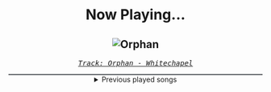 <div align="center"> 
<h1>Now Playing...</h1>

![Orphan](https://i.scdn.co/image/ab67616d00001e02ec191ffd85f98a0a6ed342b4)
--
_<samp><a href="https://open.spotify.com/track/4VFWGfHpSajPySz5134fnF">Track: Orphan - Whitechapel</a></samp>_

<div style="border: 1px #4B5054 solid"></div>
<details>
  <summary>
    Previous played songs
  </summary>
  <table>
    <thead>
      <tr>
        <th>
          Artist
        </th>
        <th>
          Song
        </th>
        <th>
          Link
        </th>
      </tr>
    </thead>
    <tbody>
      <tr><td>Whitechapel</td><td>Orphan</td><td><a href="https://open.spotify.com/track/4VFWGfHpSajPySz5134fnF">https://open.spotify.com/track/4VFWGfHpSajPySz5134fnF</a></td></tr><tr><td>Whitechapel</td><td>Anticure</td><td><a href="https://open.spotify.com/track/4N8jp4BFUXzhnIgh4xyBgX">https://open.spotify.com/track/4N8jp4BFUXzhnIgh4xyBgX</a></td></tr><tr><td>Whitechapel</td><td>History is Silent</td><td><a href="https://open.spotify.com/track/5DRnSJsOaLPjaz6EJ6XuaQ">https://open.spotify.com/track/5DRnSJsOaLPjaz6EJ6XuaQ</a></td></tr><tr><td>Whitechapel</td><td>Without You</td><td><a href="https://open.spotify.com/track/425bUQUR1c5SiNEFFlTyWv">https://open.spotify.com/track/425bUQUR1c5SiNEFFlTyWv</a></td></tr><tr><td>Whitechapel</td><td>To the Wolves</td><td><a href="https://open.spotify.com/track/3AnoE9uD2gG4TkGHNd6JAO">https://open.spotify.com/track/3AnoE9uD2gG4TkGHNd6JAO</a></td></tr><tr><td>Whitechapel</td><td>I Will Find You</td><td><a href="https://open.spotify.com/track/7nzv39tZyPfAouRp4qwEK5">https://open.spotify.com/track/7nzv39tZyPfAouRp4qwEK5</a></td></tr><tr><td>Paleface Swiss</td><td>Best Before: Death</td><td><a href="https://open.spotify.com/track/2uTahQV0g3RtBUysdYdXLZ">https://open.spotify.com/track/2uTahQV0g3RtBUysdYdXLZ</a></td></tr><tr><td>Paleface Swiss</td><td>Best Before: Death</td><td><a href="https://open.spotify.com/track/2uTahQV0g3RtBUysdYdXLZ">https://open.spotify.com/track/2uTahQV0g3RtBUysdYdXLZ</a></td></tr><tr><td>Paleface Swiss</td><td>Best Before: Death</td><td><a href="https://open.spotify.com/track/2uTahQV0g3RtBUysdYdXLZ">https://open.spotify.com/track/2uTahQV0g3RtBUysdYdXLZ</a></td></tr><tr><td>Paleface Swiss</td><td>Best Before: Death</td><td><a href="https://open.spotify.com/track/2uTahQV0g3RtBUysdYdXLZ">https://open.spotify.com/track/2uTahQV0g3RtBUysdYdXLZ</a></td></tr><tr><td>Paleface Swiss</td><td>Best Before: Death</td><td><a href="https://open.spotify.com/track/2uTahQV0g3RtBUysdYdXLZ">https://open.spotify.com/track/2uTahQV0g3RtBUysdYdXLZ</a></td></tr><tr><td>Danheim</td><td>Hrungnir - Cyantist Remix</td><td><a href="https://open.spotify.com/track/3V2rLst4UzAvWEOMKeeYZP">https://open.spotify.com/track/3V2rLst4UzAvWEOMKeeYZP</a></td></tr><tr><td>Godsmack</td><td>Let's Go</td><td><a href="https://open.spotify.com/track/1PBi7NkZfQxsgC9YojIzuK">https://open.spotify.com/track/1PBi7NkZfQxsgC9YojIzuK</a></td></tr><tr><td>ZOMBIEZ</td><td>KATHARZIZ</td><td><a href="https://open.spotify.com/track/3VPtDzRxhp8rUqXw0NAmZX">https://open.spotify.com/track/3VPtDzRxhp8rUqXw0NAmZX</a></td></tr><tr><td>Fame on Fire</td><td>Golden Hour</td><td><a href="https://open.spotify.com/track/4jCUKWDm3zD4b1kmOTcc93">https://open.spotify.com/track/4jCUKWDm3zD4b1kmOTcc93</a></td></tr><tr><td>Marcin</td><td>Just The Two Of Us</td><td><a href="https://open.spotify.com/track/6gzegpwruMz6a0LzeRpF4L">https://open.spotify.com/track/6gzegpwruMz6a0LzeRpF4L</a></td></tr><tr><td>Adelitas Way</td><td>Talk</td><td><a href="https://open.spotify.com/track/5LPKDLRWNgutpyW6kM3iuh">https://open.spotify.com/track/5LPKDLRWNgutpyW6kM3iuh</a></td></tr><tr><td>Bakrou</td><td>Zanka no Tachi: Kaka Jumanokushi Daisojin (Yamamoto Bankai) (PHONK)</td><td><a href="https://open.spotify.com/track/2CxzobA22qqK0cfWv5TYy9">https://open.spotify.com/track/2CxzobA22qqK0cfWv5TYy9</a></td></tr><tr><td>Egypt Central</td><td>White Rabbit - EC Version</td><td><a href="https://open.spotify.com/track/7yPjd4QJUfytp1WEsrk7Vb">https://open.spotify.com/track/7yPjd4QJUfytp1WEsrk7Vb</a></td></tr><tr><td>Motionless In White</td><td>Werewolf: Synthwave Edition</td><td><a href="https://open.spotify.com/track/0D4v7cIYb2bIYKNG7BQtbW">https://open.spotify.com/track/0D4v7cIYb2bIYKNG7BQtbW</a></td></tr>
    </tbody>
  </table>
</details>

</div>
